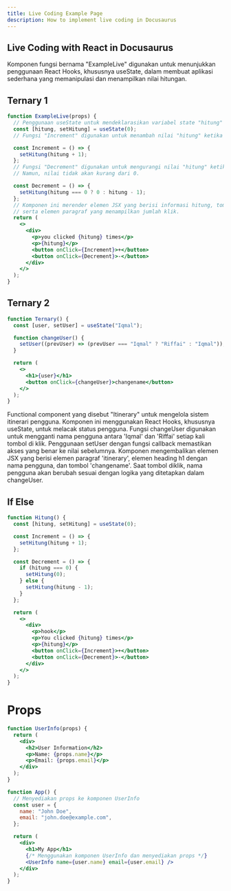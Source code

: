 ```yaml
---
title: Live Coding Example Page
description: How to implement live coding in Docusaurus
---
```


## Live Coding with React in Docusaurus

Komponen fungsi bernama "ExampleLive" digunakan untuk menunjukkan penggunaan React Hooks, khususnya useState, dalam membuat aplikasi sederhana yang memanipulasi dan menampilkan nilai hitungan.

## Ternary 1

```jsx live
function ExampleLive(props) {
  // Penggunaan useState untuk mendeklarasikan variabel state "hitung" dengan nilai awal 0.
  const [hitung, setHitung] = useState(0);
  // Fungsi "Increment" digunakan untuk menambah nilai "hitung" ketika tombol "+" diklik.

  const Increment = () => {
    setHitung(hitung + 1);
  };
  // Fungsi "Decrement" digunakan untuk mengurangi nilai "hitung" ketika tombol "-" diklik.
  // Namun, nilai tidak akan kurang dari 0.

  const Decrement = () => {
    setHitung(hitung === 0 ? 0 : hitung - 1);
  };
  // Komponen ini merender elemen JSX yang berisi informasi hitung, tombol untuk menambah dan mengurangi nilai,
  // serta elemen paragraf yang menampilkan jumlah klik.
  return (
    <>
      <div>
        <p>you clicked {hitung} times</p>
        <p>{hitung}</p>
        <button onClick={Increment}>+</button>
        <button onClick={Decrement}>-</button>
      </div>
    </>
  );
}
```

## Ternary 2

```jsx live
function Ternary() {
  const [user, setUser] = useState("Iqmal");

  function changeUser() {
    setUser((prevUser) => (prevUser === "Iqmal" ? "Riffai" : "Iqmal"));
  }

  return (
    <>
      <h1>{user}</h1>
      <button onClick={changeUser}>changename</button>
    </>
  );
}
```

Functional component yang disebut "Itinerary" untuk mengelola sistem itinerari pengguna.
Komponen ini menggunakan React Hooks, khususnya useState, untuk melacak status pengguna.
Fungsi changeUser digunakan untuk mengganti nama pengguna antara 'Iqmal' dan 'Riffai' setiap kali tombol di klik.
Penggunaan setUser dengan fungsi callback memastikan akses yang benar ke nilai sebelumnya.
Komponen mengembalikan elemen JSX yang berisi elemen paragraf 'itinerary', elemen heading h1 dengan nama pengguna, dan tombol 'changename'.
Saat tombol diklik, nama pengguna akan berubah sesuai dengan logika yang ditetapkan dalam changeUser.

## If Else

```jsx live
function Hitung() {
  const [hitung, setHitung] = useState(0);

  const Increment = () => {
    setHitung(hitung + 1);
  };

  const Decrement = () => {
    if (hitung === 0) {
      setHitung(0);
    } else {
      setHitung(hitung - 1);
    }
  };

  return (
    <>
      <div>
        <p>hook</p>
        <p>You clicked {hitung} times</p>
        <p>{hitung}</p>
        <button onClick={Increment}>+</button>
        <button onClick={Decrement}>-</button>
      </div>
    </>
  );
}
```

<!-- <iframe  style={{ height: "300px", width: "100%" }} scrolling="no" title="Untitled" src="https://codepen.io/iqmalr/embed/abMQaGX?default-tab=html%2Cresult" frameborder="no" loading="lazy" allowtransparency="true" allowfullscreen="true">
  See the Pen <a href="https://codepen.io/iqmalr/pen/abMQaGX">
  Untitled</a> by iqmalr (<a href="https://codepen.io/iqmalr">@iqmalr</a>)
  on <a href="https://codepen.io">CodePen</a>.
</iframe> -->

# Props

```jsx
function UserInfo(props) {
  return (
    <div>
      <h2>User Information</h2>
      <p>Name: {props.name}</p>
      <p>Email: {props.email}</p>
    </div>
  );
}

function App() {
  // Menyediakan props ke komponen UserInfo
  const user = {
    name: "John Doe",
    email: "john.doe@example.com",
  };

  return (
    <div>
      <h1>My App</h1>
      {/* Menggunakan komponen UserInfo dan menyediakan props */}
      <UserInfo name={user.name} email={user.email} />
    </div>
  );
}
```
